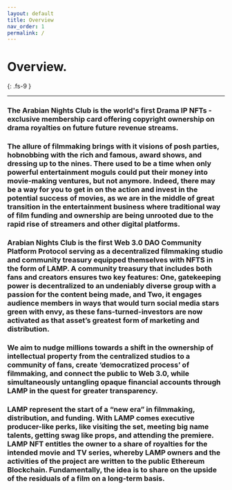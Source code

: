 ```yaml
---
layout: default
title: Overview
nav_order: 1
permalink: /
---
```


# Overview.
{: .fs-9 }

--- 
### The Arabian Nights Club is the world's first Drama IP NFTs - exclusive membership card offering copyright ownership on drama royalties on future future revenue streams. 

### The allure of filmmaking brings with it visions of posh parties, hobnobbing with the rich and famous, award shows, and dressing up to the nines. There used to be a time when only powerful entertainment moguls could put their money into movie-making ventures, but not anymore. Indeed, there may be a way for you to get in on the action and invest in the potential success of movies, as we are in the middle of great transition in the entertainment business where traditional way of film funding and ownership are being unrooted due to the rapid rise of streamers and other digital platforms.

### Arabian Nights Club is the first Web 3.0 DAO Community Platform Protocol serving as a decentralized filmmaking studio and community treasury equipped themselves with NFTS in the form of LAMP. A community treasury that includes both fans and creators ensures two key features: One, gatekeeping power is decentralized to an undeniably diverse group with a passion for the content being made, and Two, it engages audience members in ways that would turn social media stars green with envy, as these fans-turned-investors are now activated as that asset’s greatest form of marketing and distribution. 

### We aim to nudge millions towards a shift in the ownership of intellectual property from the centralized studios to a community of fans, create ‘democratized process’ of filmmaking, and connect the public to Web 3.0, while simultaneously untangling opaque financial accounts through LAMP in the quest for greater transparency. 

### LAMP represent the start of a “new era” in filmmaking, distribution, and funding. With LAMP comes executive producer-like perks, like visiting the set, meeting big name talents, getting swag like props, and attending the premiere. LAMP NFT entitles the owner to a share of royalties for the intended movie and TV series, whereby LAMP owners and the activities of the project are written to the public Ethereum Blockchain. Fundamentally, the idea is to share on the upside of the residuals of a film on a long-term basis.
